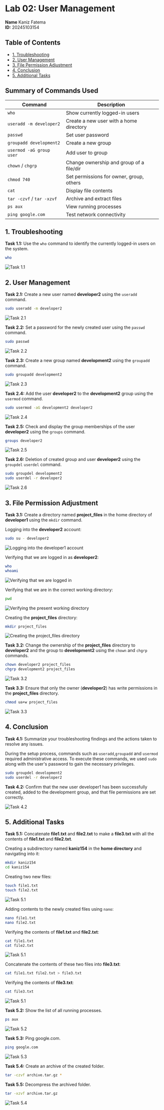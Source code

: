 # Lab 02: User Management
**Name** Kaniz Fatema  
**ID:** 20245103154

## Table of Contents
- [1. Troubleshooting](#1-troubleshooting)
- [2. User Management](#2-user-management)
- [3. File Permission Adjustment](#3-file-permission-adjustment)
- [4. Conclusion](#4-conclusion)
- [5. Additional Tasks](#5-additional-tasks)

## Summary of Commands Used

| Command                            | Description                                |
|------------------------------------|--------------------------------------------|
| `who`                              | Show currently logged-in users             |
| `useradd -m developer2`            | Create a new user with a home directory    |
| `passwd`                           | Set user password                          |
| `groupadd development2`            | Create a new group                         |
| `usermod -aG group user`           | Add user to group                          |
| `chown` / `chgrp`                  | Change ownership and group of a file/dir   |
| `chmod 740`                        | Set permissions for owner, group, others   |
| `cat`                              | Display file contents                      |
| `tar -czvf` / `tar -xzvf`          | Archive and extract files                  |
| `ps aux`                           | View running processes                     |
| `ping google.com`                  | Test network connectivity                  |


## 1. Troubleshooting

**Task 1.1:** Use the `who` command to identify the currently logged-in users on the system.

```bash
who
```

![Task 1.1](images/1.1.png)

## 2. User Management

**Task 2.1:** Create a new user named **developer2** using the `useradd` command.

```bash
sudo useradd -m developer2
```
![Task 2.1](images/2.1.png)

**Task 2.2:** Set a password for the newly created user using the `passwd` command.

```bash
sudo passwd
```

![Task 2.2](images/2.2.png)

**Task 2.3:** Create a new group named **development2** using the `groupadd` command.

```bash
sudo groupadd development2
```
![Task 2.3](images/2.3.png)

**Task 2.4:** Add the user **developer2** to the **development2** group using the `usermod`
command.

```bash
sudo usermod -aG development2 developer2
```
![Task 2.4](images/2.4.png)

**Task 2.5:** Check and display the group memberships of the user **developer2** using the `groups` command.

```bash
groups developer2
```

![Task 2.5](images/2.5.png)

**Task 2.6:** Deletion of created group and user **developer2** using the `groupdel` `userdel` command.

```bash
sudo groupdel development2
sudo userdel -r developer2

```

![Task 2.6](images/2.6.png)

## 3. File Permission Adjustment

**Task 3.1:** Create a directory named **project_files** in the home directory of **developer1** using the `mkdir` command.

Logging into the **developer2** account:

```bash
sudo su - developer2
```

![Logging into the developer1 account](images/3.1.0.png)

Verifying that we are logged in as **developer2**:

```bash
who
whoami
```

![Verifying that we are logged in](images/3.1.1.png)

Verifying that we are in the correct working directory:

```bash
pwd
```

![Verifying the present working directory](images/3.1.2.png)

Creating the **project_files** directory:

```bash
mkdir project_files
```
![Creating the project_files directory](images/3.1.3.png)

**Task 3.2:** Change the ownership of the **project_files** directory to **developer2** and the group to **development2** using the `chown` and `chgrp` commands.

```bash
chown developer2 project_files
chgrp development2 project_files
```

![Task 3.2](images/3.2.png)

**Task 3.3:** Ensure that only the owner (**developer2**) has write permissions in the **project_files** directory.

```bash
chmod ua+w project_files
```

![Task 3.3](images/3.3.png)

## 4. Conclusion

**Task 4.1:** Summarize your troubleshooting findings and the actions taken to resolve any issues.

During the setup process, commands such as `useradd`,`groupadd` and `usermod` required administrative access. 
To execute these commands, we used `sudo` along with the user's password to gain the necessary privileges.

```bash
sudo groupdel development2
sudo userdel -r developer2
```

**Task 4.2:** Confirm that the new user developer1 has been successfully created, added to the development group, and that file permissions are set correctly.

![Task 4.2](images/2.5.png)

## 5. Additional Tasks

**Task 5.1:** Concatenate **file1.txt** and **file2.txt** to make a **file3.txt** with all the contents of **file1.txt** and **file2.txt**.

Creating a subdirectory named **kaniz154** in the **home directory** and navigating into it:

```bash
mkdir kaniz154
cd kaniz154
```


Creating two new files:

```bash
touch file1.txt
touch file2.txt
```
![Task 5.1](images/5.0.1.1.png)

Adding contents to the newly created files using `nano`:

```bash
nano file1.txt
nano file2.txt
```

Verifying the contents of **file1.txt** and **file2.txt**:

```bash
cat file1.txt
cat file2.txt
```
![Task 5.1](images/5.0.1.2.png)

Concatenate the contents of these two files into **file3.txt**:

```bash
cat file1.txt file2.txt > file3.txt
```

Verifying the contents of **file3.txt**:

```bash
cat file3.txt
```
![Task 5.1](images/5.0.1.3.png)


**Task 5.2:** Show the list of all running processes.

```bash
ps aux
```

![Task 5.2](images/5.0.2.png)

**Task 5.3:** Ping google.com.

```bash
ping google.com
```

![Task 5.3](images/5.0.3.png)

**Task 5.4:** Create an archive of the created folder.

```bash
tar -czvf archive.tar.gz *
```

**Task 5.5:** Decompress the archived folder.

```bash
tar -xzvf archive.tar.gz
```

![Task 5.4](images/5.0.4.png)

